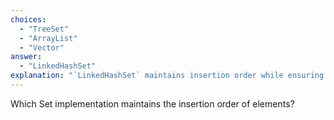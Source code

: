 ```yaml
---
choices:
  - "TreeSet"
  - "ArrayList"
  - "Vector"
answer:
  - "LinkedHashSet"
explanation: "`LinkedHashSet` maintains insertion order while ensuring element uniqueness."
---
```

Which Set implementation maintains the insertion order of elements?